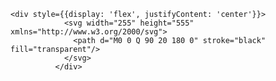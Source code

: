     <div style={{display: 'flex', justifyContent: 'center'}}>
                <svg width="255" height="555" xmlns="http://www.w3.org/2000/svg">
                  <path d="M0 0 Q 90 20 180 0" stroke="black" fill="transparent"/>
                </svg>
              </div>
